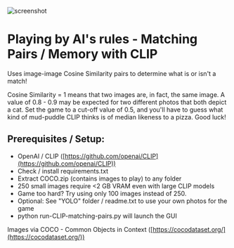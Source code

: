 ![screenshot](https://github.com/zer0int/CLIP-XAI-GAME/tree/CLIP-vision/examples/screenshot.jpg)

# Playing by AI's rules - Matching Pairs / Memory with CLIP

Uses image-image Cosine Similarity pairs to determine what is or isn't a match!

Cosine Similarity = 1 means that two images are, in fact, the same image.
A value of 0.8 - 0.9 may be expected for two different photos that both depict a cat.
Set the game to a cut-off value of 0.5, and you'll have to guess what kind of mud-puddle CLIP thinks is of median likeness to a pizza. Good luck!

## Prerequisites / Setup:

- OpenAI / CLIP ([https://github.com/openai/CLIP](https://github.com/openai/CLIP))
- Check / install requirements.txt
- Extract COCO.zip (contains images to play) to any folder
- 250 small images require <2 GB VRAM even with large CLIP models
- Game too hard? Try using only 100 images instead of 250.
- Optional: See "YOLO" folder / readme.txt to use your own photos for the game
- python run-CLIP-matching-pairs.py will launch the GUI

Images via COCO - Common Objects in Context ([https://cocodataset.org/](https://cocodataset.org/))
